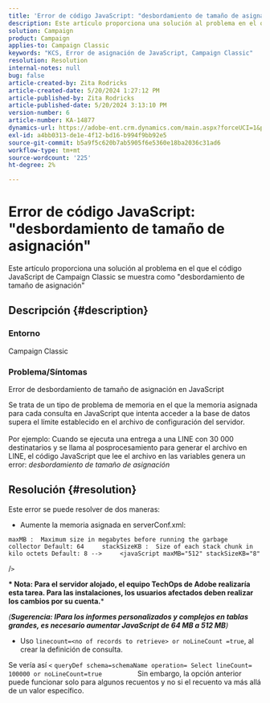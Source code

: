 ```yaml
---
title: 'Error de código JavaScript: "desbordamiento de tamaño de asignación"'
description: Este artículo proporciona una solución al problema en el que el código JavaScript de Campaign Classic se muestra como "desbordamiento de tamaño de asignación"
solution: Campaign
product: Campaign
applies-to: Campaign Classic
keywords: "KCS, Error de asignación de JavaScript, Campaign Classic"
resolution: Resolution
internal-notes: null
bug: false
article-created-by: Zita Rodricks
article-created-date: 5/20/2024 1:27:12 PM
article-published-by: Zita Rodricks
article-published-date: 5/20/2024 3:13:10 PM
version-number: 6
article-number: KA-14877
dynamics-url: https://adobe-ent.crm.dynamics.com/main.aspx?forceUCI=1&pagetype=entityrecord&etn=knowledgearticle&id=c63cf8a8-ac16-ef11-9f8a-6045bd026dc7
exl-id: a4bb0313-de1e-4f12-bd16-b994f9bb92e5
source-git-commit: b5a9f5c620b7ab5905f6e5360e18ba2036c31ad6
workflow-type: tm+mt
source-wordcount: '225'
ht-degree: 2%

---
```


# Error de código JavaScript: &quot;desbordamiento de tamaño de asignación&quot;


Este artículo proporciona una solución al problema en el que el código JavaScript de Campaign Classic se muestra como &quot;desbordamiento de tamaño de asignación&quot;

## Descripción {#description}


### Entorno

Campaign Classic

### Problema/Síntomas

Error de desbordamiento de tamaño de asignación en JavaScript

Se trata de un tipo de problema de memoria en el que la memoria asignada para cada consulta en JavaScript que intenta acceder a la base de datos supera el límite establecido en el archivo de configuración del servidor.
<br><br>Por ejemplo: Cuando se ejecuta una entrega a una LINE con 30 000 destinatarios y se llama al posprocesamiento para generar el archivo en LINE, el código JavaScript que lee el archivo en las variables genera un error: *desbordamiento de tamaño de asignación*









## Resolución {#resolution}

Este error se puede resolver de dos maneras:<br>
- Aumente la memoria asignada en serverConf.xml:





```
maxMB :  Maximum size in megabytes before running the garbage collector Default: 64     stackSizeKB :  Size of each stack chunk in kilo octets Default: 8 -->     <javaScript maxMB="512" stackSizeKB="8"
```

/`>`


<b>* Nota: Para el servidor alojado, el equipo TechOps de Adobe realizaría esta tarea. Para las instalaciones, los usuarios afectados deben realizar los cambios por su cuenta.</b>*



*(<b>Sugerencia: I</b><b>Para los informes personalizados y complejos en tablas grandes, es necesario aumentar JavaScript de 64 MB a 512 MB</b>)*



- Uso `linecount=<no of records to retrieve> or noLineCount =true`, al crear la definición de consulta.


Se vería así `<` `queryDef schema=schemaName operation= Select lineCount= 100000 or noLineCount=true`
                 Sin embargo, la opción anterior puede funcionar solo para algunos recuentos y no si el recuento va más allá de un valor específico.
